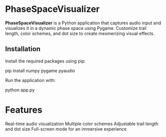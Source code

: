 # PhaseSpaceVisualizer

**PhaseSpaceVisualizer** is a Python application that captures audio input and visualizes it in a dynamic phase space using Pygame. Customize trail length, color schemes, and dot size to create mesmerizing visual effects.

## Installation

Install the required packages using pip:

pip install numpy pygame pyaudio

Run the application with:

python app.py

# Features
Real-time audio visualization
Multiple color schemes
Adjustable trail length and dot size
Full-screen mode for an immersive experience
